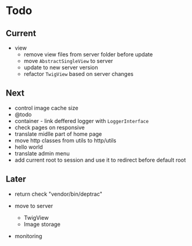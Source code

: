 # Todo

## Current

- view
  - remove view files from server folder before update
  - move `AbstractSingleView` to server
  - update to new server version
  - refactor `TwigView` based on server changes

## Next

- control image cache size
- @todo
- container - link deffered logger with `LoggerInterface`
- check pages on responsive
- translate midlle part of home page
- move http classes from utils to http/utils
- hello world
- translate admin menu
- add current root to session and use it to redirect before default root

## Later

- return check "vendor/bin/deptrac"

- move to server
  - TwigView
  - Image storage

- monitoring
